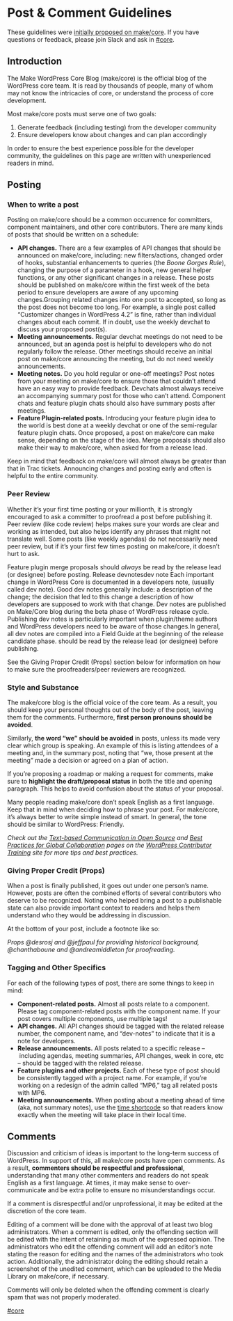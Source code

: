 # Post &amp; Comment Guidelines

These guidelines were [initially proposed on make/core](https://make.wordpress.org/core/2015/09/30/proposal-makecore-post-guidelines/). If you have questions or feedback, please join Slack and ask in [#core](https://wordpress.slack.com/messages/C02RQBWTW).

## Introduction

The Make WordPress Core Blog (make/core) is the official blog of the WordPress core team. It is read by thousands of people, many of whom may not know the intricacies of core, or understand the process of core development.

Most make/core posts must serve one of two goals:

1.  Generate feedback (including testing) from the developer community
2.  Ensure developers know about changes and can plan accordingly

In order to ensure the best experience possible for the developer community, the guidelines on this page are written with unexperienced readers in mind.

## Posting

### When to write a post

Posting on make/core should be a common occurrence for committers, component maintainers, and other core contributors. There are many kinds of posts that should be written on a schedule:

*   **API changes.** There are a few examples of API changes that should be announced on make/core, including: new filters/actions, changed order of hooks, substantial enhancements to queries (the *Boone Gorges Rule*), changing the purpose of a parameter in a hook, new general helper functions, or any other significant changes in a release. These posts should be published on make/core within the first week of the beta period to ensure developers are aware of any upcoming changes.Grouping related changes into one post to accepted, so long as the post does not become too long. For example, a single post called “Customizer changes in WordPress 4.2” is fine, rather than individual changes about each commit. If in doubt, use the weekly devchat to discuss your proposed post(s).
*   **Meeting announcements.** Regular devchat meetings do not need to be announced, but an agenda post is helpful to developers who do not regularly follow the release. Other meetings should receive an initial post on make/core announcing the meeting, but do not need weekly announcements.
*   **Meeting notes.** Do you hold regular or one-off meetings? Post notes from your meeting on make/core to ensure those that couldn’t attend have an easy way to provide feedback. Devchats almost always receive an accompanying summary post for those who can’t attend. Component chats and feature plugin chats should also have summary posts after meetings.
*   **Feature Plugin-related posts.** Introducing your feature plugin idea to the world is best done at a weekly devchat or one of the semi-regular feature plugin chats. Once proposed, a post on make/core can make sense, depending on the stage of the idea. Merge proposals should also make their way to make/core, when asked for from a release lead.

Keep in mind that feedback on make/core will almost always be greater than that in Trac tickets. Announcing changes and posting early and often is helpful to the entire community.

### Peer Review

Whether it’s your first time posting or your millionth, it is strongly encouraged to ask a committer to proofread a post before publishing it. Peer review (like code review) helps makes sure your words are clear and working as intended, but also helps identify any phrases that might not translate well. Some posts (like weekly agendas) do not necessarily need peer review, but if it’s your first few times posting on make/core, it doesn’t hurt to ask.

Feature plugin merge proposals should *always* be read by the release lead (or designee) before posting. Release devnotesdev note Each important change in WordPress Core is documented in a developers note, (usually called dev note). Good dev notes generally include: a description of the change; the decision that led to this change a description of how developers are supposed to work with that change. Dev notes are published on Make/Core blog during the beta phase of WordPress release cycle. Publishing dev notes is particularly important when plugin/theme authors and WordPress developers need to be aware of those changes.In general, all dev notes are compiled into a Field Guide at the beginning of the release candidate phase. should be read by the release lead (or designee) before publishing.

See the Giving Proper Credit (Props) section below for information on how to make sure the proofreaders/peer reviewers are recognized.

### Style and Substance

The make/core blog is the official voice of the core team. As a result, you should keep your personal thoughts out of the body of the post, leaving them for the comments. Furthermore, **first person pronouns should be avoided**.

Similarly, **the word “we” should be avoided** in posts, unless its made very clear which group is speaking. An example of this is listing attendees of a meeting and, in the summary post, noting that “we, those present at the meeting” made a decision or agreed on a plan of action.

If you’re proposing a roadmap or making a request for comments, make sure to **highlight the draft/proposal status** in both the title and opening paragraph. This helps to avoid confusion about the status of your proposal.

Many people reading make/core don’t speak English as a first language. Keep that in mind when deciding how to phrase your post. For make/core, it’s always better to write simple instead of smart. In general, the tone should be similar to WordPress: Friendly.

*Check out the [Text-based Communication in Open Source](https://wordpress.org/contributor-training/lesson/text-based-communication-in-open-source/) and [Best Practices for Global Collaboration](https://wordpress.org/contributor-training/lesson/best-practices-for-global-collaboration/) pages on the [WordPress Contributor Training](https://wordpress.org/contributor-training/) site for more tips and best practices.*

### Giving Proper Credit (Props)

When a post is finally published, it goes out under one person’s name. However, posts are often the combined efforts of several contributors who deserve to be recognized. Noting who helped bring a post to a publishable state can also provide important context to readers and helps them understand who they would be addressing in discussion.

At the bottom of your post, include a footnote like so:

*Props @desrosj and @jeffpaul for providing historical background, @chanthaboune and @andreamiddleton for proofreading.*

### Tagging and Other Specifics

For each of the following types of post, there are some things to keep in mind:

*   **Component-related posts.** Almost all posts relate to a component. Please tag component-related posts with the component name. If your post covers multiple components, use multiple tags!
*   **API changes.** All API changes should be tagged with the related release number, the component name, and “dev-notes” to indicate that it is a note for developers.
*   **Release announcements.** All posts related to a specific release – including agendas, meeting summaries, API changes, week in core, etc – should be tagged with the related release.
*   **Feature plugins and other projects.** Each of these type of post should be consistently tagged with a project name. For example, if you’re working on a redesign of the admin called “MP6,” tag all related posts with MP6.
*   **Meeting announcements.** When posting about a meeting ahead of time (aka, not summary notes), use the [time shortcode](https://make.wordpress.org/meta/2013/04/03/time-shortcode-for-make-p2s/) so that readers know exactly when the meeting will take place in their local time.

## Comments

Discussion and criticism of ideas is important to the long-term success of WordPress. In support of this, all make/core posts have open comments. As a result, **commenters should be respectful and professional**, understanding that many other commenters and readers do not speak English as a first language. At times, it may make sense to over-communicate and be extra polite to ensure no misunderstandings occur.

If a comment is disrespectful and/or unprofessional, it may be edited at the discretion of the core team.

Editing of a comment will be done with the approval of at least two blog administrators. When a comment is edited, only the offending section will be edited with the intent of retaining as much of the expressed opinion. The administrators who edit the offending comment will add an editor’s note stating the reason for editing and the names of the administrators who took action. Additionally, the administrator doing the editing should retain a screenshot of the unedited comment, which can be uploaded to the Media Library on make/core, if necessary.

Comments will only be deleted when the offending comment is clearly spam that was not properly moderated.

[#core](https://make.wordpress.org/core/tag/core/)